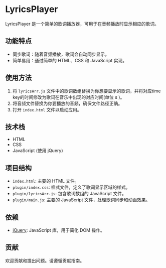 # LyricsPlayer

LyricsPlayer 是一个简单的歌词播放器，可用于在音频播放时显示相应的歌词。

## 功能特点

- 同步歌词：随着音频播放，歌词会自动同步显示。
- 简单易用：通过简单的 HTML、CSS 和 JavaScript 实现。

## 使用方法

1. 将 `lyricsArr.js` 文件中的歌词数组替换为你想要显示的歌词，并将对应time key的时间修改为歌词在音乐中出现的对应时间(单位 s )。
2. 将音频文件替换为你要播放的音频，确保文件路径正确。
3. 打开 `index.html` 文件以启动应用。

## 技术栈

- HTML
- CSS
- JavaScript (使用 jQuery)

## 项目结构

- `index.html`: 主要的 HTML 文件。
- `plugin/index.css`: 样式文件，定义了歌词显示区域的样式。
- `plugin/lyricsArr.js`: 包含歌词数组的 JavaScript 文件。
- `plugin/main.js`: 主要的 JavaScript 文件，处理歌词同步和动画效果。

## 依赖

- [jQuery](https://jquery.com/): JavaScript 库，用于简化 DOM 操作。

## 贡献

欢迎贡献和提出问题。请遵循贡献指南。

